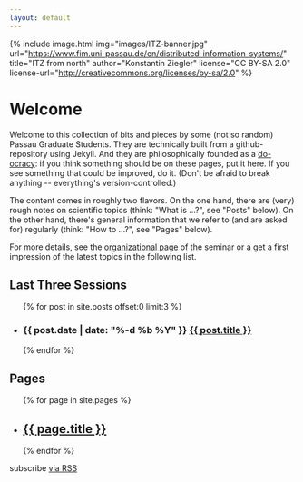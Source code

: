 ```yaml
---
layout: default
---
```


{% include image.html
   img="images/ITZ-banner.jpg"
   url="https://www.fim.uni-passau.de/en/distributed-information-systems/"
   title="ITZ from north"
   author="Konstantin Ziegler"
   license="CC BY-SA 2.0"
   license-url="http://creativecommons.org/licenses/by-sa/2.0"
%}

# Welcome

  Welcome to this collection of bits and pieces by some (not so
  random) Passau Graduate Students. They are technically built from a
  github-repository using Jekyll. And they are philosophically founded
  as
  a <a href="https://communitywiki.org/wiki/DoOcracy">do-ocracy</a>:
  if you think something should be on these pages, put it here. If you
  see something that could be improved, do it. (Don't be afraid to
  break anything -- everything's version-controlled.)

  The content comes in roughly two flavors. On the one hand, there are
  (very) rough notes on scientific topics (think: "What is ...?", see
  "Posts" below). On the other hand, there's general information that
  we refer to (and are asked for) regularly (think: "How to ...?", see
  "Pages" below).

  For more details, see the
  [organizational page](./_pages/brown-bag-orga) of the seminar or a
  get a first impression of the latest topics in the following list.

## Last Three Sessions

<ul class="post-list">
    {% for post in site.posts offset:0 limit:3 %}
      <li>
        <h3>
          <span class="post-meta">{{
    post.date | date: "%-d %b %Y" }}</span> <a class="post-link" href="{{ post.url | prepend:
    site.baseurl }}">{{ post.title }}</a>
        </h3>
      </li>
    {% endfor %}
  </ul>

## Pages

  <ul class="pages-list">
    {% for page in site.pages %}
    <li>
        <h2>
          <a class="pages-link" href="{{ page.url | prepend: site.baseurl }}">{{ page.title }}</a>
        </h2>
    </li>
    {% endfor %}
  </ul>

  <p class="rss-subscribe">subscribe <a href="{{ "/feed.xml" | prepend: site.baseurl }}">via RSS</a></p>
